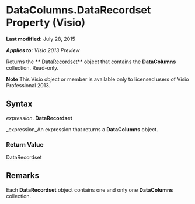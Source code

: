 
# DataColumns.DataRecordset Property (Visio)

 **Last modified:** July 28, 2015

 _**Applies to:** Visio 2013 Preview_

Returns the  ** [DataRecordset](272d5fbb-d8a7-1fe8-07a3-7d7f71b62936.md)** object that contains the **DataColumns** collection. Read-only.


 **Note**  This Visio object or member is available only to licensed users of Visio Professional 2013.


## Syntax

 _expression_. **DataRecordset**

 _expression_An expression that returns a  **DataColumns** object.


### Return Value

DataRecordset


## Remarks

Each  **DataRecordset** object contains one and only one **DataColumns** collection.


